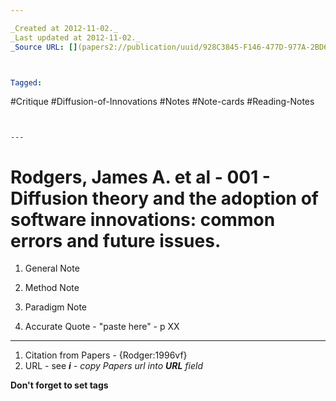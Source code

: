 ```yaml
---

_Created at 2012-11-02._
_Last updated at 2012-11-02._
_Source URL: [](papers2://publication/uuid/928C3845-F146-477D-977A-2BD6196492BF)._



Tagged: 
```
#Critique #Diffusion-of-Innovations #Notes #Note-cards #Reading-Notes
```


---
```


# Rodgers, James A. et al - 001 - Diffusion theory and the adoption of software innovations: common errors and future issues.


1.  General Note

3.  Method Note
4.  Paradigm Note
5.  Accurate Quote - "paste here" - p XX
    

* * *

1.  Citation from Papers - {Rodger:1996vf}
2.  URL - see _**i** - copy Papers url into **URL** field_

**Don't forget to set tags**

